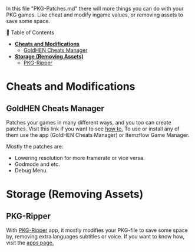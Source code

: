In this file "PKG-Patches.md" there will more things you can do with your PKG games. Like cheat and modify ingame values, or removing assets to save some space.
 
🧭 Table of Contents
- **[Cheats and Modifications](#cheats-and-modifications)**
    - [GoldHEN Cheats Manager](#goldhen-cheats-manager)
- **[Storage (Removing Assets)](#storage-removing-assets)**
    - [PKG-Ripper](#pkg-ripper)

# Cheats and Modifications
## GoldHEN Cheats Manager

Patches your games in many different ways, and you too can create patches. Visit this link if you want to see [how to.](https://github.com/GoldHEN/GoldHEN_Patch_Repository#developing-patches) To use or install any of them use the app (GoldHEN Cheats Manager) or Itemzflow Game Manager.

Mostly the patches are:

- Lowering resolution for more framerate or vice versa.
- Godmode and etc.
- Debug Menu.

# Storage (Removing Assets)
## PKG-Ripper

With [PKG-Ripper](https://github.com/enriquesomolinos/pkgRipper) app, it mostly modifies your PKG-file to save some space by, removing extra languages subtitles or voice. If you want to know how, visit the [apps page.](https://github.com/enriquesomolinos/pkgRipper)
